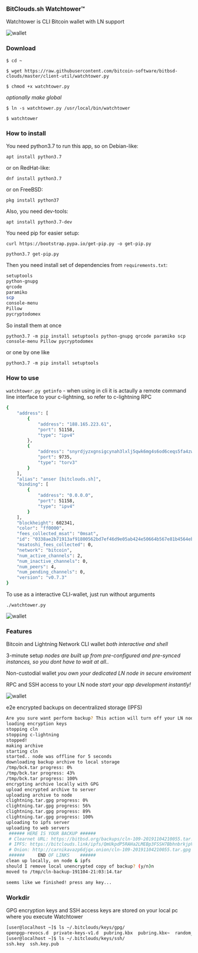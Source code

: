 ### BitClouds.sh Watchtower™ ###

Watchtower is CLI Bitcoin wallet with LN support

![wallet](https://i.imgur.com/2b33Tsg.png "Watchtower")

### Download ###

`$ cd ~`

`$ wget https://raw.githubusercontent.com/bitcoin-software/bitbsd-clouds/master/client-util/watchtower.py`

`$ chmod +x watchtower.py`

_optionally make global_

`$ ln -s watchtower.py /usr/local/bin/watchtower`

`$ watchtower`

### How to install ###

You need python3.7 to run this app, so on Debian-like:

`apt install python3.7`

or on RedHat-like:

`dnf install python3.7`

or on FreeBSD:

`pkg install python37`

Also, you need dev-tools:

`apt install python3.7-dev`

You need pip for easier setup:

`curl https://bootstrap.pypa.io/get-pip.py -o get-pip.py`

`python3.7 get-pip.py`

Then you need install set of dependencies from `requirements.txt`:

```bash
setuptools
python-gnupg
qrcode
paramiko
scp
console-menu
Pillow
pycryptodomex

```

So install them at once

 `python3.7 -m pip install setuptools python-gnupg qrcode paramiko scp console-menu Pillow pycryptodomex`

or one by one like

`python3.7 -m pip install setuptools`

### How to use

`watchtower.py getinfo` - when using in cli it is actaully a remote command line interface to your c-lightning, so refer to c-lightning RPC

```bash
{
    "address": [
        {
            "address": "188.165.223.61",
            "port": 51158,
            "type": "ipv4"
        },
        {
            "address": "snyrdjyzxgnsigcynah3lxlj5qwk6mg4s6od6ceqs5fa4zwxezsy5yad.onion",
            "port": 9735,
            "type": "torv3"
        }
    ],
    "alias": "anser [bitclouds.sh]",
    "binding": [
        {
            "address": "0.0.0.0",
            "port": 51158,
            "type": "ipv4"
        }
    ],
    "blockheight": 602341,
    "color": "ff0000",
    "fees_collected_msat": "0msat",
    "id": "0338ae2b71913af91800562bd7ef46d9e05ab424e50664b567e81b4564eb043e15",
    "msatoshi_fees_collected": 0,
    "network": "bitcoin",
    "num_active_channels": 2,
    "num_inactive_channels": 0,
    "num_peers": 4,
    "num_pending_channels": 0,
    "version": "v0.7.3"
}

```

To use as a interactive CLI-wallet, just run without arguments

`./watchtower.py`

 ![wallet](https://i.imgur.com/WNiQWQb.png "Watchtower")

### Features

Bitcoin and Lightning Network CLI wallet _both interactive and shell_

3-minute setup _nodes are built up from pre-configured and pre-synced instances, so you dont have to wait at all.._

Non-custodial wallet _you own your dedicated LN node in secure enviroment_

RPC and SSH access to your LN node _start your app development instantly!_

![wallet](https://i.imgur.com/Qvmdrbj.png "Watchtower")
 
e2e encrypted backups on decentralized storage (IPFS)

```bash
Are you sure want perform backup? This action will turn off your LN node for a while! Proceed? (y/n)y
loading encryption keys
stopping cln
stopping c-lightning
stopped!
making archive
starting cln
started.. node was offline for 5 seconds
downloading backup archive to local storage
/tmp/bck.tar progress: 0%   
/tmp/bck.tar progress: 43%   
/tmp/bck.tar progress: 100%   
encrypting archive locally with GPG
upload encrypted archive to server
uploading archive to node
clightning.tar.gpg progress: 0%   
clightning.tar.gpg progress: 56%   
clightning.tar.gpg progress: 89%   
clightning.tar.gpg progress: 100%   
uploading to ipfs server
uploading to web servers
 ###### HERE IS YOUR BACKUP ######
 # Clearnet URL: https://bitbsd.org/backups/cln-109-20191104210055.tar.gpg
 # IPFS: https://bitclouds.link/ipfs/QmUkpdP5RAHa2LMEBp3FSSH7BbhnbrkjpVXjwPBh6MaYwy
 # Onion: http://carnikavazp6djqx.onion/cln-109-20191104210055.tar.gpg
 ######     END OF LINKS    ######
clean up locally, on node & ipfs
should I remove local unencrypted copy of backup? (y/n)n
moved to /tmp/cln-backup-191104-21:03:14.tar

seems like we finished! press any key...
```

### Workdir

GPG encryption keys and SSH access keys are stored on your local pc where you execute Watchtower

```bash
[user@localhost ~]$ ls ~/.bitclouds/keys/gpg/
openpgp-revocs.d  private-keys-v1.d  pubring.kbx  pubring.kbx~  random_seed  trustdb.gpg
[user@localhost ~]$ ls ~/.bitclouds/keys/ssh/
ssh.key  ssh.key.pub

```

